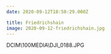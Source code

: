 ```yaml
---
date: 2020-09-12T18:50:29.000Z

title: Friedrichshain
image: 2020-09-12-friedrichshain.jpg
---
```


DCIM\100MEDIA\DJI_0188.JPG
